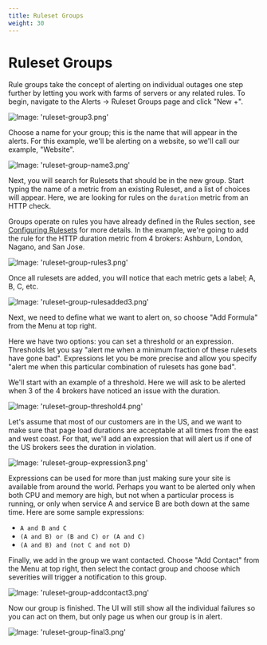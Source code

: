 ```yaml
---
title: Ruleset Groups
weight: 30
---
```


# Ruleset Groups

Rule groups take the concept of alerting on individual outages one step further by letting you work with farms of servers or any related rules. To begin, navigate to the Alerts -> Ruleset Groups page and click "New +".

![Image: 'ruleset-group3.png'](../img/ruleset-group3.png)

Choose a name for your group; this is the name that will appear in the alerts. For this example, we'll be alerting on a website, so we'll call our example, "Website".

![Image: 'ruleset-group-name3.png'](../img/ruleset-group-name3.png)

Next, you will search for Rulesets that should be in the new group. Start typing the name of a metric from an existing Ruleset, and a list of choices will appear. Here, we are looking for rules on the `duration` metric from an HTTP check.

Groups operate on rules you have already defined in the Rules section, see [Configuring Rulesets](/circonus/alerts/rulesets/) for more details. In the example, we're going to add the rule for the HTTP duration metric from 4 brokers: Ashburn, London, Nagano, and San Jose.

![Image: 'ruleset-group-rules3.png'](../img/ruleset-group-rules3.png)

Once all rulesets are added, you will notice that each metric gets a label; A, B, C, etc.

![Image: 'ruleset-group-rulesadded3.png'](../img/ruleset-group-rulesadded3.png)

Next, we need to define what we want to alert on, so choose "Add Formula" from the Menu at top right.

Here we have two options: you can set a threshold or an expression. Thresholds let you say "alert me when a minimum fraction of these rulesets have gone bad". Expressions let you be more precise and allow you specify "alert me when this particular combination of rulesets has gone bad".

We'll start with an example of a threshold. Here we will ask to be alerted when 3 of the 4 brokers have noticed an issue with the duration.

![Image: 'ruleset-group-threshold4.png'](../img/ruleset-group-threshold4.png)

Let's assume that most of our customers are in the US, and we want to make sure that page load durations are acceptable at all times from the east and west coast. For that, we'll add an expression that will alert us if one of the US brokers sees the duration in violation.

![Image: 'ruleset-group-expression3.png'](../img/ruleset-group-expression3.png)

Expressions can be used for more than just making sure your site is available from around the world. Perhaps you want to be alerted only when both CPU and memory are high, but not when a particular process is running, or only when service A and service B are both down at the same time. Here are some sample expressions:

- `A and B and C`
- `(A and B) or (B and C) or (A and C)`
- `(A and B) and (not C and not D)`

Finally, we add in the group we want contacted. Choose "Add Contact" from the Menu at top right, then select the contact group and choose which severities will trigger a notification to this group.

![Image: 'ruleset-group-addcontact3.png'](../img/ruleset-group-addcontact3.png)

Now our group is finished. The UI will still show all the individual failures so you can act on them, but only page us when our group is in alert.

![Image: 'ruleset-group-final3.png'](../img/ruleset-group-final3.png)

